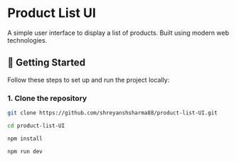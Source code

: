 # Product List UI

A simple user interface to display a list of products. Built using modern web technologies.

## 🚀 Getting Started

Follow these steps to set up and run the project locally:

### 1. Clone the repository

```bash
git clone https://github.com/shreyanshsharma88/product-list-UI.git
```
```bash 
cd product-list-UI
```
```bash
npm install
```
```bash
npm run dev
```

